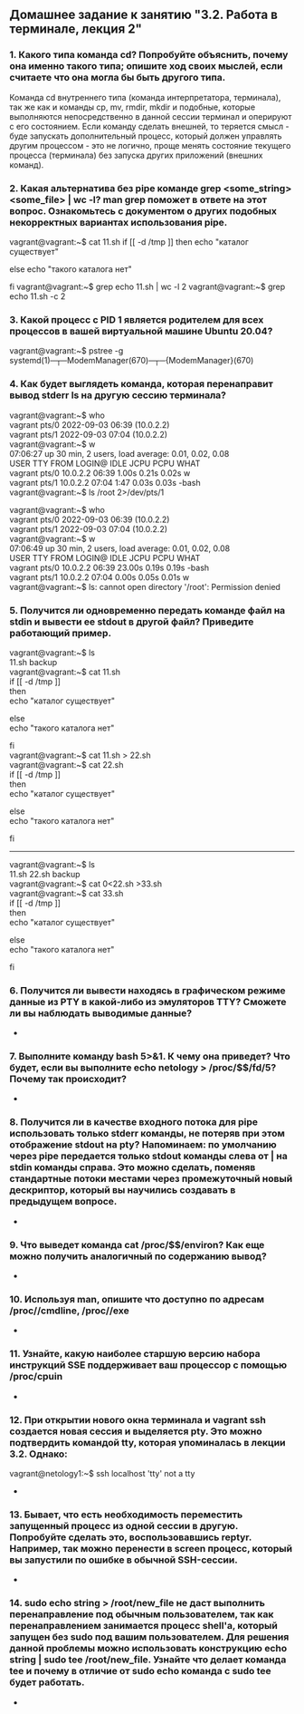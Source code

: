 ## Домашнее задание к занятию "3.2. Работа в терминале, лекция 2"
### 1. Какого типа команда cd? Попробуйте объяснить, почему она именно такого типа; опишите ход своих мыслей, если считаете что она могла бы быть другого типа.

Команда cd внутреннего типа (команда интерпретатора, терминала), так же как и команды cp, mv, rmdir, mkdir и подобные, которые выполняются непосредственно в данной сессии терминал и оперируют с его состоянием.
Если команду сделать внешней, то теряется смысл - буде запускать дополнительный процесс, который должен управлять другим процессом - это не логично, проще менять состояние текущего процесса (терминала) без запуска других приложений (внешних команд).
    
### 2.  Какая альтернатива без pipe команде grep <some_string> <some_file> | wc -l? man grep поможет в ответе на этот вопрос. Ознакомьтесь с документом о других подобных некорректных вариантах использования pipe.

vagrant@vagrant:~$ cat 11.sh
if [[ -d /tmp ]]
then
    echo "каталог существует"

else
    echo "такого каталога нет"

fi
vagrant@vagrant:~$ grep echo 11.sh | wc -l
2
vagrant@vagrant:~$ grep echo 11.sh -c
2

 
### 3. Какой процесс с PID 1 является родителем для всех процессов в вашей виртуальной машине Ubuntu 20.04?

vagrant@vagrant:~$ pstree -g  
systemd(1)─┬─ModemManager(670)─┬─{ModemManager}(670)    
            
### 4. Как будет выглядеть команда, которая перенаправит вывод stderr ls на другую сессию терминала?


vagrant@vagrant:~$ who  
vagrant  pts/0        2022-09-03 06:39 (10.0.2.2)  
vagrant  pts/1        2022-09-03 07:04 (10.0.2.2)  
vagrant@vagrant:~$ w  
 07:06:27 up 30 min,  2 users,  load average: 0.01, 0.02, 0.08  
USER     TTY      FROM             LOGIN@   IDLE   JCPU   PCPU WHAT  
vagrant  pts/0    10.0.2.2         06:39    1.00s  0.21s  0.02s w  
vagrant  pts/1    10.0.2.2         07:04    1:47   0.03s  0.03s -bash  
vagrant@vagrant:~$ ls /root 2>/dev/pts/1  


vagrant@vagrant:~$ who  
vagrant  pts/0        2022-09-03 06:39 (10.0.2.2)  
vagrant  pts/1        2022-09-03 07:04 (10.0.2.2)  
vagrant@vagrant:~$ w  
 07:06:49 up 30 min,  2 users,  load average: 0.01, 0.02, 0.08  
USER     TTY      FROM             LOGIN@   IDLE   JCPU   PCPU WHAT  
vagrant  pts/0    10.0.2.2         06:39   23.00s  0.19s  0.19s -bash  
vagrant  pts/1    10.0.2.2         07:04    0.00s  0.05s  0.01s w  
vagrant@vagrant:~$ ls: cannot open directory '/root': Permission denied  


### 5. Получится ли одновременно передать команде файл на stdin и вывести ее stdout в другой файл? Приведите работающий пример.

 vagrant@vagrant:~$ ls  
11.sh  backup  
vagrant@vagrant:~$ cat 11.sh  
if [[ -d /tmp ]]  
then  
    echo "каталог существует"  
  
else  
    echo "такого каталога нет"  
  
fi  
vagrant@vagrant:~$ cat 11.sh > 22.sh  
vagrant@vagrant:~$ cat 22.sh  
if [[ -d /tmp ]]  
then  
    echo "каталог существует"  
  
else  
    echo "такого каталога нет"  
  
fi  

---

vagrant@vagrant:~$ ls  
11.sh  22.sh  backup  
vagrant@vagrant:~$ cat 0<22.sh >33.sh    
vagrant@vagrant:~$ cat 33.sh    
if [[ -d /tmp ]]  
then  
    echo "каталог существует"  
  
else  
    echo "такого каталога нет"  
  
fi  

  
### 6. Получится ли вывести находясь в графическом режиме данные из PTY в какой-либо из эмуляторов TTY? Сможете ли вы наблюдать выводимые данные?

* 

### 7. Выполните команду bash 5>&1. К чему она приведет? Что будет, если вы выполните echo netology > /proc/$$/fd/5? Почему так происходит?

*  

### 8. Получится ли в качестве входного потока для pipe использовать только stderr команды, не потеряв при этом отображение stdout на pty? Напоминаем: по умолчанию через pipe передается только stdout команды слева от | на stdin команды справа. Это можно сделать, поменяв стандартные потоки местами через промежуточный новый дескриптор, который вы научились создавать в предыдущем вопросе.

* 

### 9.  Что выведет команда cat /proc/$$/environ? Как еще можно получить аналогичный по содержанию вывод?

*

### 10. Используя man, опишите что доступно по адресам /proc/<PID>/cmdline, /proc/<PID>/exe

* 

### 11. Узнайте, какую наиболее старшую версию набора инструкций SSE поддерживает ваш процессор с помощью /proc/cpuin

*

### 12. При открытии нового окна терминала и vagrant ssh создается новая сессия и выделяется pty. Это можно подтвердить командой tty, которая упоминалась в лекции 3.2. Однако:

vagrant@netology1:~$ ssh localhost 'tty'
not a tty  

*

### 13. Бывает, что есть необходимость переместить запущенный процесс из одной сессии в другую. Попробуйте сделать это, воспользовавшись reptyr. Например, так можно перенести в screen процесс, который вы запустили по ошибке в обычной SSH-сессии.

*

### 14. sudo echo string > /root/new_file не даст выполнить перенаправление под обычным пользователем, так как перенаправлением занимается процесс shell'а, который запущен без sudo под вашим пользователем. Для решения данной проблемы можно использовать конструкцию echo string | sudo tee /root/new_file. Узнайте что делает команда tee и почему в отличие от sudo echo команда с sudo tee будет работать. 

*